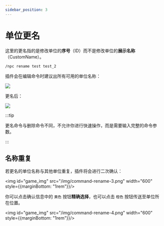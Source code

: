 ```yaml
---
sidebar_position: 3
---
```


# 单位更名

这里的更名指的是修改单位的**序号**（ID）而不是修改单位的**展示名称**（CustomName）。

```
/npc rename test test_2
```

插件会在编辑命令时建议出所有可用的单位名称：

![](/img/command-rename-1.png)

更名后：

![](/img/command-rename-2.png)

:::tip

更名命令与删除命令不同，不允许你进行快速操作，而是需要输入完整的命令参数。

:::

## 名称重复

若更名的单位名称与其他单位重复，插件将会进行二次确认：

<img id="game_img" src="/img/command-rename-3.png" width="600" style={{marginBottom: "1rem"}}/>

你可以点击确认信息中的 `黄色` 按钮**精确选择**，也可以点击 `橙色` 按钮传送至单位所在位置。

<img id="game_img" src="/img/command-rename-4.png" width="600" style={{marginBottom: "1rem"}}/>